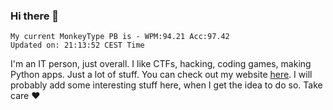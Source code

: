 ### Hi there 👋
<!-- PB START -->
```
My current MonkeyType PB is - WPM:94.21 Acc:97.42
Updated on: 21:13:52 CEST Time
```
<!-- PB END -->
I'm an IT person, just overall. I like CTFs, hacking, coding games, making Python apps. Just a lot of stuff.
You can check out my website [here](https://skill3472.github.io/).
I will probably add some interesting stuff here, when I get the idea to do so. Take care ❤️
